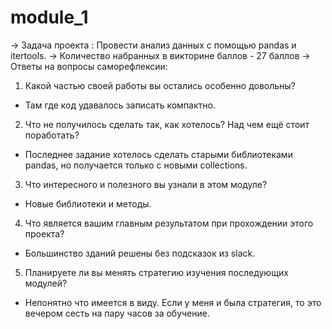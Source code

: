# module_1
→ Задача проекта : Провести анализ данных с помощью pandas и itertools.
→ Количество набранных в викторине баллов - 27 баллов
→ Ответы на вопросы саморефлексии:
1. Какой частью своей работы вы остались особенно довольны?
- Там где код удавалось записать компактно.
2. Что не получилось сделать так, как хотелось? Над чем ещё стоит поработать?
- Последнее задание хотелось сделать старыми библиотеками pandas, но получается только с новыми collections.
3. Что интересного и полезного вы узнали в этом модуле?
- Новые библиотеки и методы.
4. Что является вашим главным результатом при прохождении этого проекта?
- Большинство зданий решены без подсказок из slack.
5. Планируете ли вы менять стратегию изучения последующих модулей?
- Непонятно что имеется в виду. Если у меня и была стратегия, то это вечером сесть на пару часов за обучение.